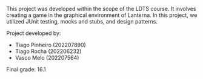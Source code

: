 This project was developed within the scope of the LDTS course. It involves creating a game in the graphical environment of Lanterna. In this project, we utilized JUnit testing, mocks and stubs, and design patterns.

Project developed by:
  - Tiago Pinheiro (202207890)
  - Tiago Rocha (202206232)
  - Vasco Melo (202207564)

Final grade: 16.1
